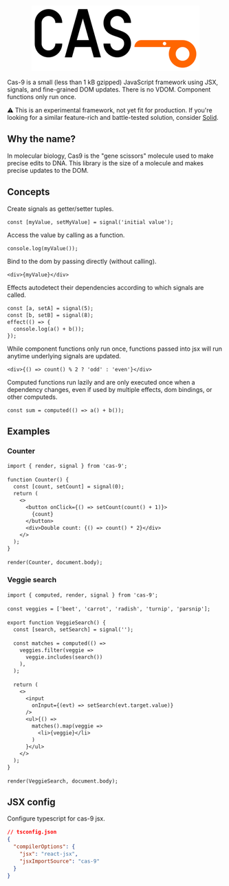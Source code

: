 <div align="center" class="logo">
  <img src="./logo.svg">
</div>

Cas-9 is a small (less than 1 kB gzipped) JavaScript framework using JSX, signals, and fine-grained DOM updates. There is no VDOM. Component functions only run once.

⚠️ This is an experimental framework, not yet fit for production. If you're looking for a similar feature-rich and battle-tested solution, consider [Solid](https://docs.solidjs.com/).

## Why the name?

In molecular biology, Cas9 is the "gene scissors" molecule used to make precise edits to DNA.
This library is the size of a molecule and makes precise updates to the DOM.

## Concepts

Create signals as getter/setter tuples.
```tsx
const [myValue, setMyValue] = signal('initial value');
```

Access the value by calling as a function.
```tsx
console.log(myValue());
```

Bind to the dom by passing directly (without calling).
```tsx
<div>{myValue}</div>
```

Effects autodetect their dependencies according to which signals are called.
```tsx
const [a, setA] = signal(5);
const [b, setB] = signal(8);
effect(() => {
  console.log(a() + b());
});
```

While component functions only run once, functions passed into jsx will run
anytime underlying signals are updated.
```tsx
<div>{() => count() % 2 ? 'odd' : 'even'}</div>
```

Computed functions run lazily and are only executed once when a dependency
changes, even if used by multiple effects, dom bindings, or other computeds.
```tsx
const sum = computed(() => a() + b());
```

## Examples

### Counter

```tsx
import { render, signal } from 'cas-9';

function Counter() {
  const [count, setCount] = signal(0);
  return (
    <>
      <button onClick={() => setCount(count() + 1)}>
        {count}
      </button>
      <div>Double count: {() => count() * 2}</div>
    </>
  );
}

render(Counter, document.body);
```

### Veggie search

```tsx
import { computed, render, signal } from 'cas-9';

const veggies = ['beet', 'carrot', 'radish', 'turnip', 'parsnip'];

export function VeggieSearch() {
  const [search, setSearch] = signal('');

  const matches = computed(() =>
    veggies.filter(veggie =>
      veggie.includes(search())
    ),
  );

  return (
    <>
      <input
        onInput={(evt) => setSearch(evt.target.value)}
      />
      <ul>{() =>
        matches().map(veggie =>
          <li>{veggie}</li>
        )
      }</ul>
    </>
  );
}

render(VeggieSearch, document.body);
```

## JSX config

Configure typescript for cas-9 jsx.

```json
// tsconfig.json
{
  "compilerOptions": {
    "jsx": "react-jsx",
    "jsxImportSource": "cas-9"
  }
}
```
